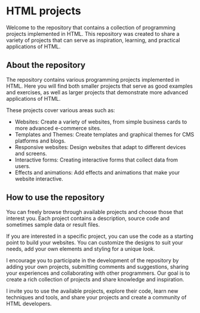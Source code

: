 # HTML projects

Welcome to the repository that contains a collection of programming projects implemented in HTML. This repository was created to share a variety of projects that can serve as inspiration, learning, and practical applications of HTML.

## About the repository

The repository contains various programming projects implemented in HTML. Here you will find both smaller projects that serve as good examples and exercises, as well as larger projects that demonstrate more advanced applications of HTML.

These projects cover various areas such as:

- Websites: Create a variety of websites, from simple business cards to more advanced e-commerce sites.
- Templates and Themes: Create templates and graphical themes for CMS platforms and blogs.
- Responsive websites: Design websites that adapt to different devices and screens.
- Interactive forms: Creating interactive forms that collect data from users.
- Effects and animations: Add effects and animations that make your website interactive.

## How to use the repository

You can freely browse through available projects and choose those that interest you. Each project contains a description, source code and sometimes sample data or result files.

If you are interested in a specific project, you can use the code as a starting point to build your websites. You can customize the designs to suit your needs, add your own elements and styling for a unique look.

I encourage you to participate in the development of the repository by adding your own projects, submitting comments and suggestions, sharing your experiences and collaborating with other programmers. Our goal is to create a rich collection of projects and share knowledge and inspiration.

I invite you to use the available projects, explore their code, learn new techniques and tools, and share your projects and create a community of HTML developers.
